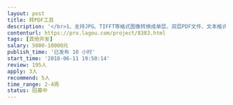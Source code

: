 ```yaml
---                
layout: post       
title: 转PDF工具           
description: '</br>1、支持JPG、TIFFT等格式图像转换成单层、双层PDF文件、文本格式、Word格式。</br>2、支持根据Excel文件目录内字段项按表提取图片（并有图片个数是否相符校验功能）生成PDF文件，生成的PDF文件名可根据自定义规则命名。</br>3、生产pdf文件输出存放的规则可自定义。</br>4、软件运行环境要求支持XP、WIN7\WIN8\WIN10 （32位操作系统和64位操作系统下都可以正常运行使用）。</br>5、软件运行速度快、生成文件正确率100%，识别率高。</br>6、生成后的PDF文件清晰度及图片本身分辨率不能降低。实现无损压缩。</br>'     
contenturl: https://pro.lagou.com/project/8383.html      
tags: [其他开发]            
salary: 5000-10000元          
publish_time: '已发布 10 小时'         
start_time: '2018-06-11 19:50:14'           
review: 195人                   
apply: 3人                   
recommend: 5人                   
time_range: 2-4周              
status: 招募中                  
---                 
```

